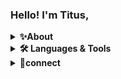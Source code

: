 ### Hello! I'm Titus,
<details>
    <summary><b>✨About</b></summary><br/>
    A cloud solutions architect leveraging AWS cloud technologies.
    Trying to make customers happy through cloud solutions. 
    Learning DevOps♻️
</details>
<details>
    <summary><b>🛠️ Languages & Tools</b></summary><br/>
  <table width="320px">
    <tbody>
        <tr valign="top">
            <td width="80px" align="center">
            <span><strong>Python</strong></span><br>
            <img height="32px" src="https://cdn.jsdelivr.net/gh/devicons/devicon/icons/python/python-original.svg">
            </td>
            <td width="80px" align="center">
            <span><strong>HTML</strong></span><br>
            <img height="32" src="https://cdn.jsdelivr.net/gh/devicons/devicon/icons/html5/html5-original.svg">
            </td>
            <td width="80px" align="center">
            <span><strong>CSS</strong></span><br>
            <img height="32px" src="https://cdn.jsdelivr.net/gh/devicons/devicon/icons/css3/css3-original.svg">
            </td>
        </tr>
        <tr valign="top">
            <td width="80px" align="center">
            <span><strong>git</strong></span><br>
            <img height="32px" src="https://cdn.jsdelivr.net/gh/devicons/devicon/icons/git/git-plain.svg">
            </td>
            <td width="80px" align="center">
            <span><strong>GitHub</strong></span><br>
            <img height="32px" src="https://cdn.jsdelivr.net/gh/devicons/devicon/icons/github/github-original.svg">
            </td>
            <td width="80px" align="center">
            <span><strong>AWS</strong></span><br>
            <img height="32px" src="https://cdn.jsdelivr.net/gh/devicons/devicon/icons/aws/aws-original.svg">
            </td>
            
        </tr>
    </tbody>
</table>
</details>

<details>
    <summary><b>🔗connect</b></summary><br/>
    <a href="https://www.linkedin.com/in/titus-lesinko">
    <img height="50" src="https://cdn2.iconfinder.com/data/icons/social-icon-3/512/social_style_3_in-306.png"/>
</a>
</details>
